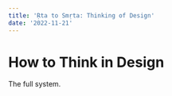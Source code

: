 ```yaml
---
title: 'Ṛta to Smṛta: Thinking of Design'
date: '2022-11-21'
---
```


# How to Think in Design

The full system.